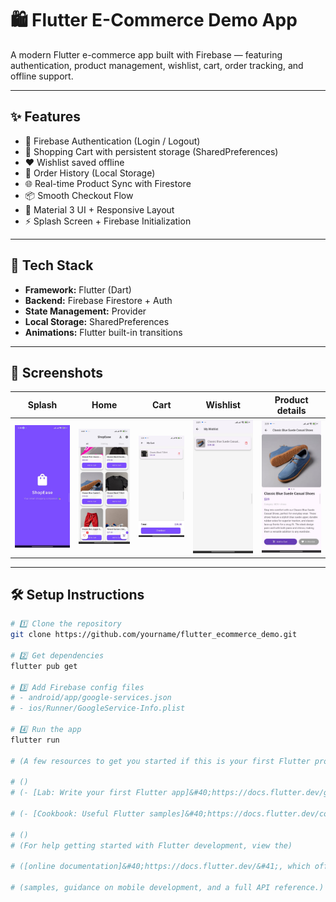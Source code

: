 # 🛍️ Flutter E-Commerce Demo App

A modern Flutter e-commerce app built with Firebase — featuring authentication, product management, wishlist, cart, order tracking, and offline support.

---

## ✨ Features
- 🔐 Firebase Authentication (Login / Logout)
- 🛒 Shopping Cart with persistent storage (SharedPreferences)
- ❤️ Wishlist saved offline
- 🧾 Order History (Local Storage)
- 🌐 Real-time Product Sync with Firestore
- 📦 Smooth Checkout Flow
- 🌙 Material 3 UI + Responsive Layout
- ⚡ Splash Screen + Firebase Initialization

---

## 🧠 Tech Stack
- **Framework:** Flutter (Dart)
- **Backend:** Firebase Firestore + Auth
- **State Management:** Provider
- **Local Storage:** SharedPreferences
- **Animations:** Flutter built-in transitions

---

## 📸 Screenshots
| Splash                       | Home                       | Cart                       | Wishlist                       | Product details                       |
|------------------------------|----------------------------|----------------------------|--------------------------------|---------------------------------------|
| ![](screenshots/splash.jpeg) | ![](screenshots/home.jpeg) | ![](screenshots/cart.jpeg) | ![](screenshots/wishlist.jpeg) | ![](screenshots/product_details.jpeg) |

---

## 🛠️ Setup Instructions
```bash
# 1️⃣ Clone the repository
git clone https://github.com/yourname/flutter_ecommerce_demo.git

# 2️⃣ Get dependencies
flutter pub get

# 3️⃣ Add Firebase config files
# - android/app/google-services.json
# - ios/Runner/GoogleService-Info.plist

# 4️⃣ Run the app
flutter run

# (A few resources to get you started if this is your first Flutter project:)

# ()
# (- [Lab: Write your first Flutter app]&#40;https://docs.flutter.dev/get-started/codelab&#41;)

# (- [Cookbook: Useful Flutter samples]&#40;https://docs.flutter.dev/cookbook&#41;)

# ()
# (For help getting started with Flutter development, view the)

# ([online documentation]&#40;https://docs.flutter.dev/&#41;, which offers tutorials,)

# (samples, guidance on mobile development, and a full API reference.)

